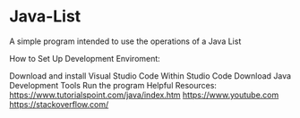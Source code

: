 # Java-List
A simple program intended to use the operations of a Java List

How to Set Up Development Enviroment:

Download and install Visual Studio Code
Within Studio Code Download Java Development Tools
Run the program
Helpful Resources: https://www.tutorialspoint.com/java/index.htm https://www.youtube.com https://stackoverflow.com/
